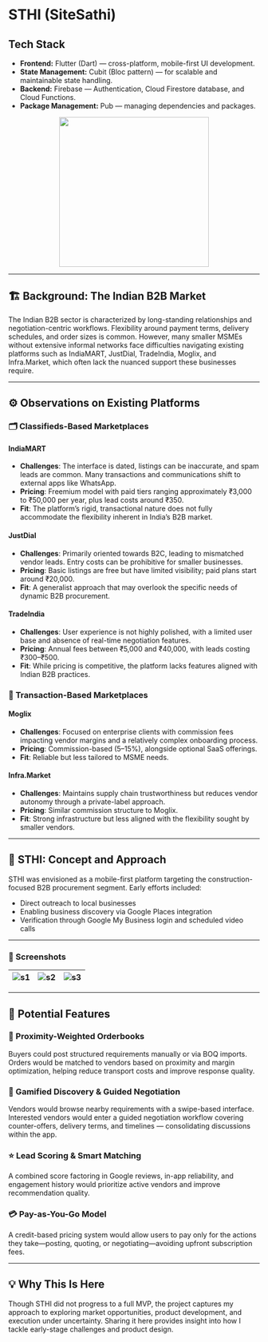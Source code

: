# STHI (SiteSathi)

## Tech Stack
- **Frontend:** Flutter (Dart) — cross-platform, mobile-first UI development.
- **State Management:** Cubit (Bloc pattern) — for scalable and maintainable state handling.
- **Backend:** Firebase — Authentication, Cloud Firestore database, and Cloud Functions.
- **Package Management:** Pub — managing dependencies and packages.


<p align="center">
  <img src="https://github.com/user-attachments/assets/8720152d-de7e-4ce3-b8f7-e6d69dfb39e0" width="300"/>
</p>

---

## 🏗️ Background: The Indian B2B Market

The Indian B2B sector is characterized by long-standing relationships and negotiation-centric workflows. Flexibility around payment terms, delivery schedules, and order sizes is common. However, many smaller MSMEs without extensive informal networks face difficulties navigating existing platforms such as IndiaMART, JustDial, TradeIndia, Moglix, and Infra.Market, which often lack the nuanced support these businesses require.

---

## ⚙️ Observations on Existing Platforms

### 🗂️ Classifieds-Based Marketplaces

#### **IndiaMART**
- **Challenges**: The interface is dated, listings can be inaccurate, and spam leads are common. Many transactions and communications shift to external apps like WhatsApp.
- **Pricing**: Freemium model with paid tiers ranging approximately ₹3,000 to ₹50,000 per year, plus lead costs around ₹350.
- **Fit**: The platform’s rigid, transactional nature does not fully accommodate the flexibility inherent in India’s B2B market.

#### **JustDial**
- **Challenges**: Primarily oriented towards B2C, leading to mismatched vendor leads. Entry costs can be prohibitive for smaller businesses.
- **Pricing**: Basic listings are free but have limited visibility; paid plans start around ₹20,000.
- **Fit**: A generalist approach that may overlook the specific needs of dynamic B2B procurement.

#### **TradeIndia**
- **Challenges**: User experience is not highly polished, with a limited user base and absence of real-time negotiation features.
- **Pricing**: Annual fees between ₹5,000 and ₹40,000, with leads costing ₹300–₹500.
- **Fit**: While pricing is competitive, the platform lacks features aligned with Indian B2B practices.

### 🔄 Transaction-Based Marketplaces

#### **Moglix**
- **Challenges**: Focused on enterprise clients with commission fees impacting vendor margins and a relatively complex onboarding process.
- **Pricing**: Commission-based (5–15%), alongside optional SaaS offerings.
- **Fit**: Reliable but less tailored to MSME needs.

#### **Infra.Market**
- **Challenges**: Maintains supply chain trustworthiness but reduces vendor autonomy through a private-label approach.
- **Pricing**: Similar commission structure to Moglix.
- **Fit**: Strong infrastructure but less aligned with the flexibility sought by smaller vendors.

---

## 🚀 STHI: Concept and Approach

STHI was envisioned as a mobile-first platform targeting the construction-focused B2B procurement segment. Early efforts included:

- Direct outreach to local businesses
- Enabling business discovery via Google Places integration
- Verification through Google My Business login and scheduled video calls

---

### 📸 Screenshots

| ![s1](https://github.com/user-attachments/assets/0f5bacd0-5404-4c9a-ab39-50886f8dc81f) | ![s2](https://github.com/user-attachments/assets/10969e56-5b99-4322-99f6-44a7330836f2) | ![s3](https://github.com/user-attachments/assets/3a085239-0b84-407c-96a1-44a6a3b25ecf) |
|:--:|:--:|:--:|

---

## 📱 Potential Features

### 📍 Proximity-Weighted Orderbooks  
Buyers could post structured requirements manually or via BOQ imports. Orders would be matched to vendors based on proximity and margin optimization, helping reduce transport costs and improve response quality.

### 🎯 Gamified Discovery & Guided Negotiation  
Vendors would browse nearby requirements with a swipe-based interface. Interested vendors would enter a guided negotiation workflow covering counter-offers, delivery terms, and timelines — consolidating discussions within the app.

### ⭐ Lead Scoring & Smart Matching  
A combined score factoring in Google reviews, in-app reliability, and engagement history would prioritize active vendors and improve recommendation quality.

### 💳 Pay-as-You-Go Model  
A credit-based pricing system would allow users to pay only for the actions they take—posting, quoting, or negotiating—avoiding upfront subscription fees.

---

## 💡 Why This Is Here

Though STHI did not progress to a full MVP, the project captures my approach to exploring market opportunities, product development, and execution under uncertainty. Sharing it here provides insight into how I tackle early-stage challenges and product design.

